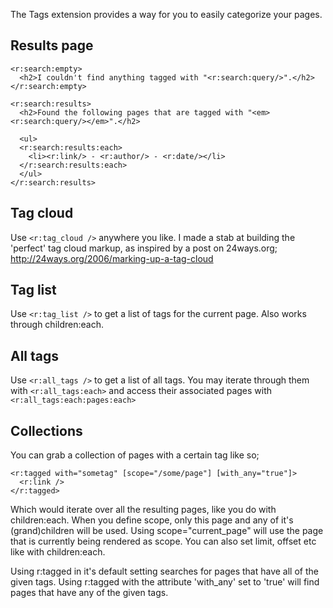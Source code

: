 The Tags extension provides a way for you to easily categorize your pages.

## Results page

	<r:search:empty>
	  <h2>I couldn't find anything tagged with "<r:search:query/>".</h2>
	</r:search:empty>

	<r:search:results>
	  <h2>Found the following pages that are tagged with "<em><r:search:query/></em>".</h2>

	  <ul>
	  <r:search:results:each>
	    <li><r:link/> - <r:author/> - <r:date/></li>
	  </r:search:results:each>
	  </ul>
	</r:search:results>


## Tag cloud

Use `<r:tag_cloud />` anywhere you like.
I made a stab at building the 'perfect' tag cloud markup, as inspired by a post on 24ways.org;  http://24ways.org/2006/marking-up-a-tag-cloud

## Tag list

Use `<r:tag_list />` to get a list of tags for the current page. 
Also works through children:each.

## All tags

Use `<r:all_tags />` to get a list of all tags. You may iterate through them with
`<r:all_tags:each>` and access their associated pages with `<r:all_tags:each:pages:each>`

## Collections

You can grab a collection of pages with a certain tag like so;

	<r:tagged with="sometag" [scope="/some/page"] [with_any="true"]>
	  <r:link />
	</r:tagged>

Which would iterate over all the resulting pages, like you do with children:each.
When you define scope, only this page and any of it's (grand)children will be used.
Using scope="current_page" will use the page that is currently being rendered as scope. 
You can also set limit, offset etc like with children:each.

Using r:tagged in it's default setting searches for pages that have all of the given tags.
Using r:tagged with the attribute 'with_any' set to 'true' will find pages that have any of
the given tags.